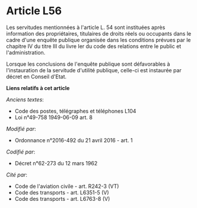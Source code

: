 # Article L56

Les servitudes mentionnées à l'article L. 54 sont instituées après information des propriétaires, titulaires de droits réels
ou occupants dans le cadre d'une enquête publique organisée dans les conditions prévues par le chapitre IV du titre III du
livre Ier du code des relations entre le public et l'administration. 

Lorsque les conclusions de l'enquête publique sont défavorables à l'instauration de la servitude d'utilité publique, celle-ci
est instaurée par décret en Conseil d'Etat.

**Liens relatifs à cet article**

_Anciens textes_:

  - Code des postes, télégraphes et téléphones L104
  - Loi n°49-758 1949-06-09 art. 8

_Modifié par_:

  - Ordonnance n°2016-492 du 21 avril 2016 - art. 1

_Codifié par_:

  - Décret n°62-273 du 12 mars 1962

_Cité par_:

  - Code de l'aviation civile - art. R242-3 (VT)
  - Code des transports - art. L6351-5 (V)
  - Code des transports - art. L6763-8 (V)
